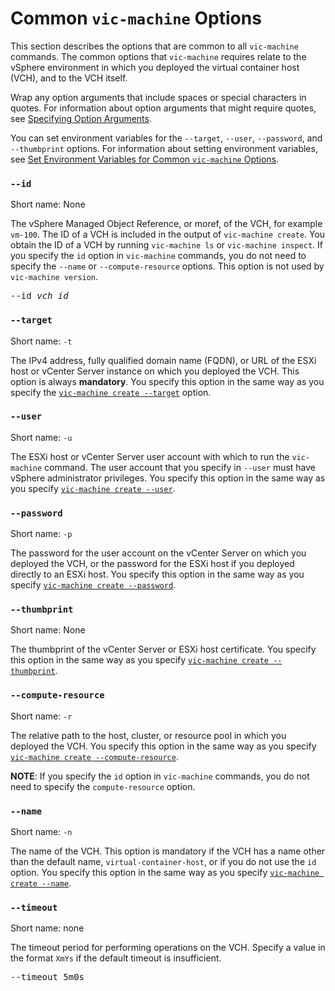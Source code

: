 # Common `vic-machine` Options #

This section describes the options that are common to all `vic-machine` commands. The common options that `vic-machine` requires relate to the vSphere environment in which you deployed the virtual container host (VCH), and to the VCH itself.  

Wrap any option arguments that include spaces or special characters in quotes. For information about option arguments that might require quotes, see [Specifying Option Arguments](running_vicmachine_cmds#args).

You can set environment variables for the `--target`, `--user`, `--password`, and `--thumbprint` options. For information about setting environment variables, see [Set Environment Variables for Common `vic-machine` Options](vic_env_variables.md).

### `--id` <a id="id"></a>

Short name: None

The vSphere Managed Object Reference, or moref, of the VCH, for example `vm-100`. The ID of a VCH is included in the output of  `vic-machine create`. You obtain the ID of a VCH by running `vic-machine ls` or  `vic-machine inspect`.  If you specify the `id` option in `vic-machine` commands, you do not need to specify the `--name` or `--compute-resource` options. This option is not used by `vic-machine version`.

<pre>--id <i>vch_id</i></pre>

### `--target` <a id="target"></a>

Short name: `-t`

The IPv4 address, fully qualified domain name (FQDN), or URL of the ESXi host or vCenter Server instance on which you deployed the VCH. This option is always **mandatory**. You specify this option in the same way as you specify the [`vic-machine create --target`](using_vicmachine.md#target) option.

### `--user` <a id="user"></a>

Short name: `-u`

The ESXi host or vCenter Server user account with which to run the `vic-machine` command. The user account that you specify in `--user` must have vSphere administrator privileges. You specify this option in the same way as you specify [`vic-machine create --user`](using_vicmachine.md#user).

### `--password` <a id="password"></a>

Short name: `-p`

The password for the user account on the vCenter Server on which you  deployed the VCH, or the password for the ESXi host if you deployed directly to an ESXi host. You specify this option in the same way as you specify [`vic-machine create --password`](running_vicmachine_cmds.md#password).

### `--thumbprint` <a id="thumbprint"></a>

Short name: None

The thumbprint of the vCenter Server or ESXi host certificate. You specify this option in the same way as you specify [`vic-machine create --thumbprint`](running_vicmachine_cmds.md#thumbprint).

### `--compute-resource` <a id="compute-resource"></a>

Short name: `-r`

The relative path to the host, cluster, or resource pool in which you deployed the VCH. You specify this option in the same way as you specify  [`vic-machine create --compute-resource`](vch_compute.md#compute-resource).

**NOTE**: If you specify the `id` option in `vic-machine` commands, you do not need to specify the `compute-resource` option.

### `--name` <a id="name"></a>

Short name: `-n`

The name of the VCH. This option is mandatory if the VCH has a name other than the default name, `virtual-container-host`, or if you do not use the `id` option. You specify this option in the same way as you specify [`vic-machine create --name`](running_vicmachine_cmds.md#name).

### `--timeout` <a id="timeout"></a>

Short name: none

The timeout period for performing operations on the VCH. Specify a value in the format `XmYs` if the default timeout is insufficient.

<pre>--timeout 5m0s</pre> 
